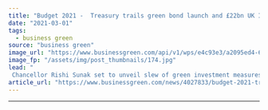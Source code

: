 ```yaml
---
title: "Budget 2021 -  Treasury trails green bond launch and £22bn UK Infrastructure Bank plans"
date: "2021-03-01"
tags: 
  - business green
source: "business green"
image_url: "https://www.businessgreen.com/api/v1/wps/e4c93e3/a2095ed4-6025-47d0-8716-0730c99044ac/5/SUNAK-Rishi-251120-2-C-HM-Treasury-Flickr-CC-BY-NC-ND-2-0-185x114.jpg"
image_fp: "/assets/img/post_thumbnails/174.jpg"
lead: "
 Chancellor Rishi Sunak set to unveil slew of green investment measures as pressure mounts on government for ambitious net zero recovery drive ..."
article_url: "https://www.businessgreen.com/news/4027833/budget-2021-treasury-trails-green-bond-launch-gbp22bn-uk-infrastructure-bank-plans"
---
```


---
